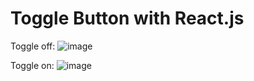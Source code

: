 # Toggle Button with React.js

Toggle off:
![image](https://github.com/user-attachments/assets/5f59520d-0a59-4e06-be7f-97d82ea39766)

Toggle on:
![image](https://github.com/user-attachments/assets/7f7d1832-19ae-470e-b6d8-270e81b1b26e)
